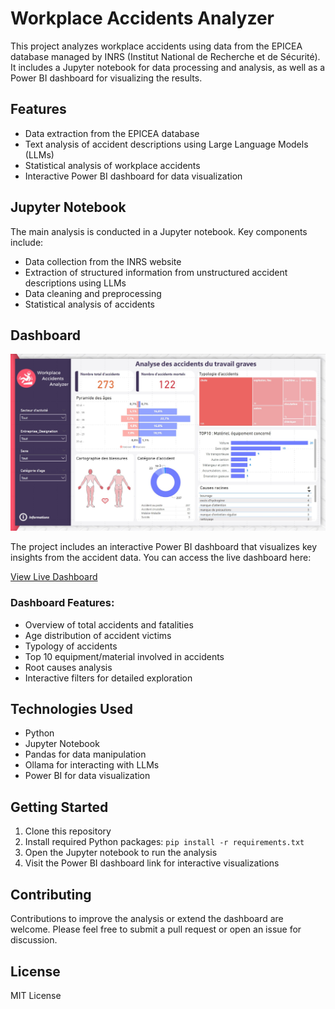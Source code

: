 # Workplace Accidents Analyzer

This project analyzes workplace accidents using data from the EPICEA database managed by INRS (Institut National de Recherche et de Sécurité). It includes a Jupyter notebook for data processing and analysis, as well as a Power BI dashboard for visualizing the results.

## Features

- Data extraction from the EPICEA database
- Text analysis of accident descriptions using Large Language Models (LLMs)
- Statistical analysis of workplace accidents
- Interactive Power BI dashboard for data visualization

## Jupyter Notebook

The main analysis is conducted in a Jupyter notebook. Key components include:

- Data collection from the INRS website
- Extraction of structured information from unstructured accident descriptions using LLMs
- Data cleaning and preprocessing
- Statistical analysis of accidents

## Dashboard

![Dashboard Preview](https://raw.githubusercontent.com/arnaud-dg/workplace-accidents/refs/heads/main/power_bi_dashboard.jpg)

The project includes an interactive Power BI dashboard that visualizes key insights from the accident data. You can access the live dashboard here:

[View Live Dashboard](https://app.powerbi.com/view?r=eyJrIjoiYzZmZGVjM2QtZTE3NC00NDY5LTk1NjEtMzFkYTJhZDY4ODcwIiwidCI6IjRlNzE0NTBjLThmZjItNDk0Yi05NDc3LWZjMTUwMWVmMzdkZSJ9)

### Dashboard Features:
- Overview of total accidents and fatalities
- Age distribution of accident victims
- Typology of accidents
- Top 10 equipment/material involved in accidents
- Root causes analysis
- Interactive filters for detailed exploration

## Technologies Used

- Python
- Jupyter Notebook
- Pandas for data manipulation
- Ollama for interacting with LLMs
- Power BI for data visualization

## Getting Started

1. Clone this repository
2. Install required Python packages: `pip install -r requirements.txt`
3. Open the Jupyter notebook to run the analysis
4. Visit the Power BI dashboard link for interactive visualizations

## Contributing

Contributions to improve the analysis or extend the dashboard are welcome. Please feel free to submit a pull request or open an issue for discussion.

## License

MIT License
